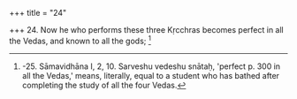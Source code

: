 +++
title = "24"

+++
24. Now he who performs these three Kṛcchras becomes perfect in all the Vedas, and known to all the gods; [^12] 


[^12]:  -25. Sāmavidhāna I, 2, 10. Sarveshu vedeshu snātaḥ, 'perfect p. 300 in all the Vedas,' means, literally, equal to a student who has bathed after completing the study of all the four Vedas.

